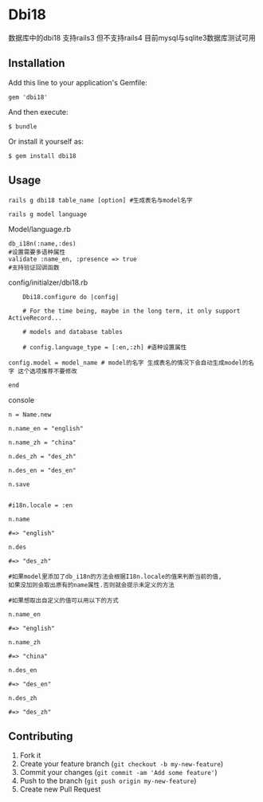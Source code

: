 # Dbi18

数据库中的dbi18 
支持rails3 但不支持rails4 
目前mysql与sqlite3数据库测试可用

## Installation

Add this line to your application's Gemfile:

    gem 'dbi18'

And then execute:

    $ bundle

Or install it yourself as:

    $ gem install dbi18

## Usage

    rails g dbi18 table_name [option] #生成表名与model名字

    rails g model language

Model/language.rb

    db_i18n(:name,:des)
    #设置需要多语种属性
    validate :name_en, :presence => true
    #支持验证回调函数

config/initialzer/dbi18.rb

        Dbi18.configure do |config|

        # For the time being, maybe in the long term, it only support ActiveRecord...

        # models and database tables

        # config.language_type = [:en,:zh] #语种设置属性

	config.model = model_name # model的名字 生成表名的情况下会自动生成model的名字 这个选项推荐不要修改

    end

console

    n = Name.new 

    n.name_en = "english" 

    n.name_zh = "china" 

    n.des_zh = "des_zh" 

    n.des_en = "des_en" 

    n.save 


    #i18n.locale = :en	

    n.name

    #=> "english"

    n.des

    #=> "des_zh"

    #如果model里添加了db_i18n的方法会根据I18n.locale的值来判断当前的值,
    如果没加则会取出原有的name属性.否则就会提示未定义的方法

    #如果想取出自定义的值可以用以下的方式

    n.name_en

    #=> "english"

    n.name_zh

    #=> "china"

    n.des_en
    
    #=> "des_en"

    n.des_zh

    #=> "des_zh"

## Contributing

1. Fork it
2. Create your feature branch (`git checkout -b my-new-feature`)
3. Commit your changes (`git commit -am 'Add some feature'`)
4. Push to the branch (`git push origin my-new-feature`)
5. Create new Pull Request
